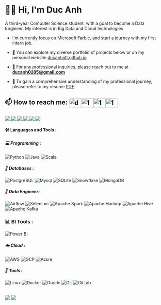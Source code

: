 <h1>
  👋🏻 Hi,  I'm Duc Anh 
</h1>
A third-year Computer Science student,  with a goal to become a Data Engineer. My interest is in Big Data and Cloud technologies.<br>

- I'm currently focus on Microsoft Farbic, and start a journey with my first intern job.

- 💼 You can explore my diverse portfolio of projects below or on my personal website [ducanhntt.github.io](https://ducanhntt.github.io/)

- 📧 For any professional inquiries, please reach out to me at **ducanh0285@gmail.com**

- 📑 To gain a comprehensive understanding of my professional journey, please refer to my resume [PDF](https://drive.google.com/file/d/1UM3Lnw9i-123P9QKWLxgdVsxkIYxf0p0/view?usp=sharing)


## 📫 How to reach me: <a href="https://ducanh0285@gmail.com" target="blank"><img align="center" src="https://img.icons8.com/color/48/000000/gmail--v2.png" alt="ducanh0285@gmail.com" height="30" width="40" /></a><a href="https://www.facebook.com/ducanh.pp" target="blank"><img align="center" src="https://raw.githubusercontent.com/rahuldkjain/github-profile-readme-generator/master/src/images/icons/Social/facebook.svg" alt="1" height="30" width="40" /></a><a href="https://twitter.com/Ducann02Nguyen" target="blank"><img align="center" src="https://raw.githubusercontent.com/rahuldkjain/github-profile-readme-generator/master/src/images/icons/Social/twitter.svg" alt="1" height="30" width="40" /></a><a href="https://www.linkedin.com/in/ducanhnt/" target="blank"><img align="center" src="https://raw.githubusercontent.com/rahuldkjain/github-profile-readme-generator/master/src/images/icons/Social/linked-in-alt.svg" alt="1" height="30" width="40" /></a>



###
<a href="https://github.com/DucAnhNTT/bigdata-ETL-pipeline">
  <img align="center" src="https://github-readme-stats-sigma-five.vercel.app/api/pin/?username=DucAnhNTT&repo=bigdata-ETL-pipeline&theme=radical" />
</a>   

<a href="https://github.com/DucAnhNTT/e2e-real-time-streaming">
  <img align="center" src="https://github-readme-stats-sigma-five.vercel.app/api/pin/?username=DucAnhNTT&repo=e2e-real-time-streaming&theme=radical" />
</a>    


<a href="https://github.com/DucAnhNTT/azure-real-time-pipeline-sales">
  <img align="center" src="https://github-readme-stats-sigma-five.vercel.app/api/pin/?username=DucAnhNTT&repo=azure-real-time-pipeline-sales&theme=radical" />
</a>    

<a href="https://github.com/DucAnhNTT/movie-recom-pipeline-azure">
  <img align="center" src="https://github-readme-stats-sigma-five.vercel.app/api/pin/?username=DucAnhNTT&repo=movie-recom-pipeline-azure&theme=radical" />
</a>    

<a href="https://github.com/DucAnhNTT/real-time-CDC-Streaming">
  <img align="center" src="https://github-readme-stats-sigma-five.vercel.app/api/pin/?username=DucAnhNTT&repo=real-time-CDC-Streaming&theme=radical" />
</a>   

<a href="https://github.com/DucAnhNTT/ML-and-DS-learning">
  <img align="center" src="https://github-readme-stats-sigma-five.vercel.app/api/pin/?username=DucAnhNTT&repo=ML-and-DS-learning&theme=radical" />
</a>   



#### :hammer_and_wrench: Languages and Tools :

##### 💻 Programming : 

![Python](https://img.shields.io/badge/-Python-000000?style=flat&logo=python&logoColor=ffffff&labelColor=3776AB)
![Java](https://img.shields.io/badge/-Java-000000?style=flat&logo=openjdk&logoColor=ffffff&labelColor=FF6F00)
![Scala](https://img.shields.io/badge/-Scala-000000?style=flat&logo=scala&logoColor=ffffff&labelColor=DC322F)

##### 💾 Databases : 

![PostgreSQL](https://img.shields.io/badge/PostgreSQL-000000?style=flat&logo=postgresql&logoColor=white&labelColor=316192)
![Mysql](https://img.shields.io/badge/MySQL-000000?style=flat&logo=mysql&logoColor=white&labelColor=2300f)
![SQLite](https://img.shields.io/badge/SQLite-000000?style=flat&logo=sqlite&logoColor=white&labelColor=07405e)
![Snowflake](https://img.shields.io/badge/Snowflake-000000?style=flat&logo=Snowflake&logoColor=white&labelColor=29B5E8)
![MongoDB](https://img.shields.io/badge/-MongoDB-000000?style=flat&logo=mongodb&logoColor=ffffff&labelColor=47A248)

##### 🤖 Data Engineer: 


![Airflow](https://img.shields.io/badge/Apache%20Airflow-000000?style=flat&logo=Apache-Airflow&logoColor=white&labelColor=017CEE)
![Selenium](https://img.shields.io/badge/Selenium-000000?style=flat&logo=selenium&logoColor=white&labelColor=43B02A)
![Apache Spark](https://img.shields.io/badge/Apache%20Spark-FDEE21?style=flat-square&logo=apachespark&logoColor=black)
![Apache Hadoop](https://img.shields.io/badge/Apache%20Hadoop-66CCFF?style=for-the-badge&logo=apachehadoop&logoColor=black)
![Apache Hive](https://img.shields.io/badge/Apache%20Hive-FDEE21?style=for-the-badge&logo=apachehive&logoColor=black)
![Apache Kafka](https://img.shields.io/badge/Apache%20Kafka-000?style=for-the-badge&logo=apachekafka)

### 📊 BI  Tools : 
![Power Bi](https://img.shields.io/badge/power_bi-F2C811?style=for-the-badge&logo=powerbi&logoColor=black)

##### ☁️ Cloud : 

![AWS](https://img.shields.io/badge/Amazon%20AWS-000000?style=flat&logo=amazon-aws&logoColor=white&labelColor=FF9900)
![GCP](https://img.shields.io/badge/Google%20Cloud-000000?style=flat&logo=google-Cloud&logoColor=white&labelColor=4285F4)
![Azure](https://img.shields.io/badge/Microsoft%20Azure-000000?style=flat&logo=Microsoft-Azure&logoColor=white&labelColor=0078D4)

##### 🔨 Tools : 

![Linux](https://img.shields.io/badge/Linux-000000?style=flat&logo=Linux&logoColor=white&labelColor=FCC624)
![Docker](https://img.shields.io/badge/Docker-000000?style=flat&logo=Docker&logoColor=white&labelColor=2496ED)
![Oracle](https://img.shields.io/badge/Oracle-000000?style=flat&logo=Oracle&logoColor=white&labelColor=D00000)
![Git](https://img.shields.io/badge/Git-000000?style=flat&logo=Git&logoColor=white&labelColor=F05032)
![GitLab](https://img.shields.io/badge/Gitlab-000000?style=flat&logo=Gitlab&logoColor=white&labelColor=E97627)

 <br>
<!-- If you forked this repo, Change the username as yours -->
  <img align="center" src="https://github-readme-stats.vercel.app/api/top-langs/?username=ducanhntt&theme=radical&langs_count=3" />
  <img align="center" src="https://github-readme-stats.vercel.app/api?username=ducanhntt&show_icons=true&theme=radical&line_height=27" />
   
<br>
